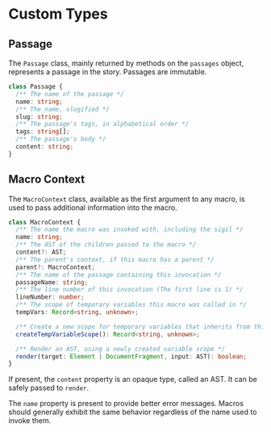 # Custom Types

## Passage

The `Passage` class, mainly returned by methods on the `passages` object, represents a passage in the story.
Passages are immutable.

```ts
class Passage {
  /** The name of the passage */
  name: string;
  /** The name, slugified */
  slug: string;
  /** The passage's tags, in alphabetical order */
  tags: string[];
  /** The passage's body */
  content: string;
}
```

## Macro Context

The `MacroContext` class, available as the first argument to any macro, is used to pass additional information into the macro.

```ts
class MacroContext {
  /** The name the macro was invoked with, including the sigil */
  name: string;
  /** The AST of the children passed to the macro */
  content?: AST;
  /** The parent's context, if this macro has a parent */
  parent?: MacroContext;
  /** The name of the passage containing this invocation */
  passageName: string;
  /** The line number of this invocation (The first line is 1) */
  lineNumber: number;
  /** The scope of temporary variables this macro was called in */
  tempVars: Record<string, unknown>;

  /** Create a new scope for temporary variables that inherits from this macro's scope */
  createTempVariableScope(): Record<string, unknown>;

  /** Render an AST, using a newly created variable scope */
  render(target: Element | DocumentFragment, input: AST): boolean;
}
```

If present, the `content` property is an opaque type, called an AST.
It can be safely passed to `render`.

The `name` property is present to provide better error messages.
Macros should generally exhibit the same behavior regardless of the name used to invoke them.
